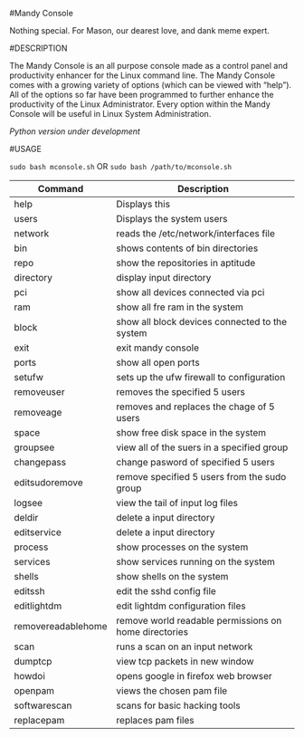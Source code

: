 #Mandy Console

Nothing special.
For Mason, our dearest love, and dank meme expert.

#DESCRIPTION

The Mandy Console is an all purpose console made as a control panel and productivity enhancer for the Linux command line. The Mandy Console comes with a growing variety of options (which can be viewed with “help”). All of the options so far have been programmed to further enhance the productivity of the Linux Administrator. Every option within the Mandy Console will be useful in Linux System Administration.

*Python version under development*

#USAGE

`sudo bash mconsole.sh` OR `sudo bash /path/to/mconsole.sh`


Command            | Description
------------       | ------------
help    	   | Displays this
users		   | Displays the system users
network		   | reads the /etc/network/interfaces file
bin		   | shows contents of bin directories
repo		   | show the repositories in aptitude
directory	   | display input directory
pci		   | show all devices connected via pci
ram		   | show all fre ram in the system
block		   | show all block devices connected to the system
exit		   | exit mandy console
ports 		   | show all open ports
setufw		   | sets up the ufw firewall to configuration
removeuser	   | removes the specified 5 users
removeage	   | removes and replaces the chage of 5 users
space		   | show free disk space in the system
groupsee 	   | view all of the suers in a specified group
changepass	   | change pasword of specified 5 users
editsudoremove	   | remove specified 5 users from the sudo group
logsee		   | view the tail of input log files
deldir		   | delete a input directory
editservice	   | delete a input directory
process		   | show processes on the system
services	   | show services running on the system 
shells		   | show shells on the system
editssh		   | edit the sshd config file
editlightdm	   | edit lightdm configuration files
removereadablehome | remove world readable permissions on home directories
scan		   | runs a scan on an input network
dumptcp		   | view tcp packets in new window
howdoi		   | opens google in firefox web browser
openpam		   | views the chosen pam file
softwarescan	   | scans for basic hacking tools
replacepam	   | replaces pam files


